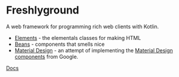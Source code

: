 # Freshlyground

A web framework for programming rich web clients with Kotlin.

* [Elements](elements) - the elementals classes for making HTML
* [Beans](beans) - components that smells nice
* [Material Design](material-design) - an attempt of implementing the [Material Design components](https://material.google.com/components/) from Google.

[Docs](https://freshlyground.github.io/freshlyground/)
